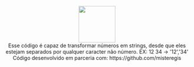 <div align="center" > <img width="100vw" src="https://img.icons8.com/external-flaticons-lineal-color-flat-icons/344/external-javascript-computer-programming-icons-flaticons-lineal-color-flat-icons-2.png"/>
<div>Esse código é capaz de transformar números em strings, desde que eles estejam separados por qualquer caracter não número. 
EX: 12 34 -> '12','34'<div>
<div>Código desenvolvido em parceria com: https://github.com/misteregis</div>
